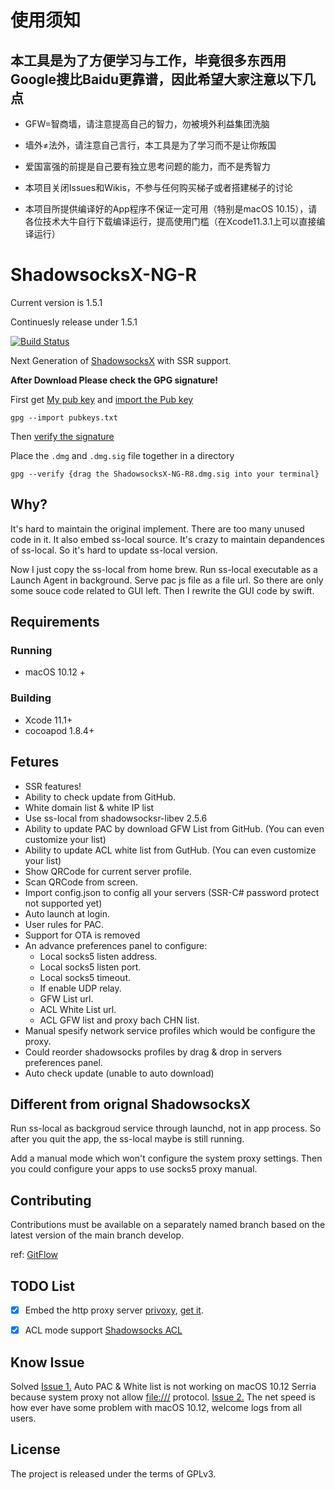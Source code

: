 # 使用须知
## 本工具是为了方便学习与工作，毕竟很多东西用Google搜比Baidu更靠谱，因此希望大家注意以下几点

- GFW=智商墙，请注意提高自己的智力，勿被境外利益集团洗脑 

- 墙外≠法外，请注意自己言行，本工具是为了学习而不是让你叛国

- 爱国富强的前提是自己要有独立思考问题的能力，而不是秀智力

- 本项目关闭Issues和Wikis，不参与任何购买梯子或者搭建梯子的讨论

- 本项目所提供编译好的App程序不保证一定可用（特别是macOS 10.15），请各位技术大牛自行下载编译运行，提高使用门槛（在Xcode11.3.1上可以直接编译运行）

# ShadowsocksX-NG-R

Current version is 1.5.1

Continuesly release under 1.5.1

[![Build Status](https://travis-ci.org/shadowsocksr/ShadowsocksX-NG.svg?branches=develop)](https://travis-ci.org/shadowsocksr/ShadowsocksX-NG)

Next Generation of [ShadowsocksX](https://github.com/shadowsocks/shadowsocks-iOS) with SSR support.

**After Download Please check the GPG signature!**

First get [My pub key](https://github.com/qinyuhang/Pubkey) and [import the Pub key]()

`gpg --import pubkeys.txt`

Then [verify the signature](http://stackoverflow.com/questions/19011093/how-do-i-verify-a-gpg-signature-matches-a-public-key-file)

Place the `.dmg` and `.dmg.sig` file together in a directory

`gpg --verify {drag the ShadowsocksX-NG-R8.dmg.sig into your terminal}`

## Why?

It's hard to maintain the original implement. There are too many unused code in it. 
It also embed ss-local source. It's crazy to maintain depandences of ss-local. 
So it's hard to update ss-local version.

Now I just copy the ss-local from home brew. Run ss-local executable as a Launch Agent in background. 
Serve pac js file as a file url. So there are only some souce code related to GUI left. 
Then I rewrite the GUI code by swift.

## Requirements

### Running

- macOS 10.12 +

### Building

- Xcode 11.1+
- cocoapod 1.8.4+

## Fetures

- SSR features!
- Ability to check update from GitHub.
- White domain list & white IP list
- Use ss-local from shadowsocksr-libev 2.5.6
- Ability to update PAC by download GFW List from GitHub. (You can even customize your list)
- Ability to update ACL white list from GutHub. (You can even customize your list)
- Show QRCode for current server profile.
- Scan QRCode from screen.
- Import config.json to config all your servers (SSR-C# password protect not supported yet)
- Auto launch at login.
- User rules for PAC.
- Support for OTA is removed
- An advance preferences panel to configure:
  - Local socks5 listen address.
  - Local socks5 listen port.
  - Local socks5 timeout.
  - If enable UDP relay.
  - GFW List url.
  - ACL White List url.
  - ACL GFW list and proxy bach CHN list.
- Manual spesify network service profiles which would be configure the proxy.
- Could reorder shadowsocks profiles by drag & drop in servers preferences panel.
- Auto check update (unable to auto download)

## Different from orignal ShadowsocksX

Run ss-local as backgroud service through launchd, not in app process.
So after you quit the app, the ss-local maybe is still running. 

Add a manual mode which won't configure the system proxy settings. 
Then you could configure your apps to use socks5 proxy manual.

## Contributing

Contributions must be available on a separately named branch based on the latest version of the main branch develop.

ref: [GitFlow](http://nvie.com/posts/a-successful-git-branching-model/)

## TODO List

- [x] Embed the http proxy server [privoxy](http://www.privoxy.org/), [get it](https://homebrew.bintray.com/bottles/privoxy-3.0.26.sierra.bottle.tar.gz).


- [x] ACL mode support [Shadowsocks ACL](https://github.com/shadowsocksr/shadowsocksr-libev/tree/master/acl)

## Know Issue
Solved [Issue 1.]() Auto PAC & White list is not working on macOS 10.12 Serria because system proxy not allow [file:///](file:///) protocol.
[Issue 2.]() The net speed is how ever have some problem with macOS 10.12, welcome logs from all users.

## License

The project is released under the terms of GPLv3.

